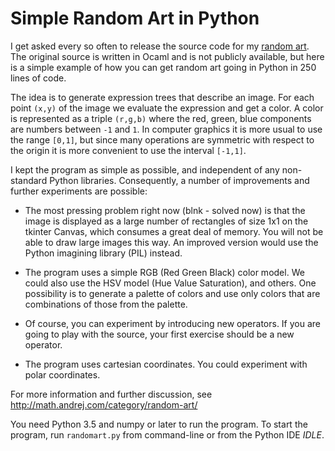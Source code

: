 # Simple Random Art in Python

I get asked every so often to release the source code for my [random 
art](http://www.random-art.org/). The original source is written in Ocaml
and is not publicly available, but here is a simple example of how you can get
random art going in Python in 250 lines of code.

The idea is to generate expression trees that describe an image. For each
point `(x,y)` of the image we evaluate the expression and get a color. A color
is represented as a triple `(r,g,b)` where the red, green, blue components are
numbers between `-1` and `1`. In computer graphics it is more usual to use the
range `[0,1]`, but since many operations are symmetric with respect to the
origin it is more convenient to use the interval `[-1,1]`.

I kept the program as simple as possible, and independent of any non-standard
Python libraries. Consequently, a number of improvements and further
experiments are possible:

* The most pressing problem right now (blnk - solved now) is that the image is displayed as a
  large number of rectangles of size 1x1 on the tkinter Canvas, which
  consumes a great deal of memory. You will not be able to draw large images
  this way. An improved version would use the Python imagining library (PIL)
  instead.

* The program uses a simple RGB (Red Green Black) color model. We could also
  use the HSV model (Hue Value Saturation), and others. One possibility is
  to generate a palette of colors and use only colors that are combinations
  of those from the palette.

* Of course, you can experiment by introducing new operators. If you are going
  to play with the source, your first exercise should be a new operator.

* The program uses cartesian coordinates. You could experiment with polar
  coordinates.

For more information and further discussion, see http://math.andrej.com/category/random-art/

You need Python 3.5 and numpy or later to run the program. To start the program, run `randomart.py` from command-line or from the Python IDE *IDLE*.